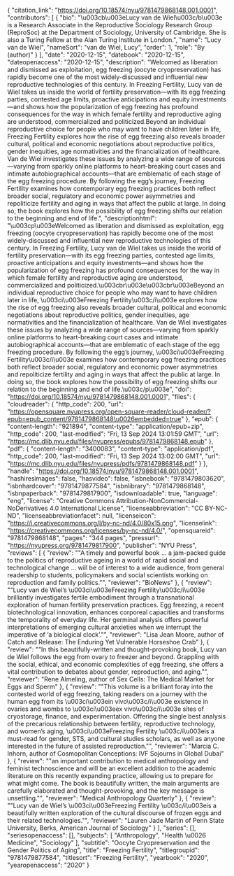 {
   "citation_link": "https://doi.org/10.18574/nyu/9781479868148.001.0001",
   "contributors": [
     {
       "bio": "\u003cb\u003eLucy van de Wiel\u003c/b\u003e is a Research Associate in the Reproductive Sociology Research Group (ReproSoc) at the Department of Sociology, University of Cambridge. She is also a Turing Fellow at the Alan Turing Institute in London.",
       "name": "Lucy van de Wiel",
       "nameSort": "van de Wiel, Lucy",
       "order": 1,
       "role": "By (author)"
     }
   ],
   "date": "2020-12-15",
   "datebook": "2020-12-15",
   "dateopenaccess": "2020-12-15",
   "description": "Welcomed as liberation and dismissed as exploitation, egg freezing (oocyte cryopreservation) has rapidly become one of the most widely-discussed and influential new reproductive technologies of this century. In Freezing Fertility, Lucy van de Wiel takes us inside the world of fertility preservation—with its egg freezing parties, contested age limits, proactive anticipations and equity investments—and shows how the popularization of egg freezing has profound consequences for the way in which female fertility and reproductive aging are understood, commercialized and politicized.Beyond an individual reproductive choice for people who may want to have children later in life, Freezing Fertility explores how the rise of egg freezing also reveals broader cultural, political and economic negotiations about reproductive politics, gender inequities, age normativities and the financialization of healthcare. Van de Wiel investigates these issues by analyzing a wide range of sources—varying from sparkly online platforms to heart-breaking court cases and intimate autobiographical accounts—that are emblematic of each stage of the egg freezing procedure. By following the egg’s journey, Freezing Fertility examines how contemporary egg freezing practices both reflect broader social, regulatory and economic power asymmetries and repoliticize fertility and aging in ways that affect the public at large. In doing so, the book explores how the possibility of egg freezing shifts our relation to the beginning and end of life.",
   "descriptionhtml": "\u003cp\u003eWelcomed as liberation and dismissed as exploitation, egg freezing (oocyte cryopreservation) has rapidly become one of the most widely-discussed and influential new reproductive technologies of this century. In Freezing Fertility, Lucy van de Wiel takes us inside the world of fertility preservation—with its egg freezing parties, contested age limits, proactive anticipations and equity investments—and shows how the popularization of egg freezing has profound consequences for the way in which female fertility and reproductive aging are understood, commercialized and politicized.\u003cbr\u003e\u003cbr\u003eBeyond an individual reproductive choice for people who may want to have children later in life, \u003ci\u003eFreezing Fertility\u003c/i\u003e explores how the rise of egg freezing also reveals broader cultural, political and economic negotiations about reproductive politics, gender inequities, age normativities and the financialization of healthcare. Van de Wiel investigates these issues by analyzing a wide range of sources—varying from sparkly online platforms to heart-breaking court cases and intimate autobiographical accounts—that are emblematic of each stage of the egg freezing procedure. By following the egg’s journey, \u003ci\u003eFreezing Fertility\u003c/i\u003e examines how contemporary egg freezing practices both reflect broader social, regulatory and economic power asymmetries and repoliticize fertility and aging in ways that affect the public at large. In doing so, the book explores how the possibility of egg freezing shifts our relation to the beginning and end of life.\u003c/p\u003e",
   "doi": "https://doi.org/10.18574/nyu/9781479868148.001.0001",
   "files": {
     "cloudreader": {
       "http_code": 200,
       "url": "https://opensquare.nyupress.org/open-square-reader/cloud-reader/?epub=epub_content/9781479868148\u0026embedded=true"
     },
     "epub": {
       "content-length": "921894",
       "content-type": "application/epub+zip",
       "http_code": 200,
       "last-modified": "Fri, 13 Sep 2024 13:01:59 GMT",
       "url": "https://mc.dlib.nyu.edu/files/nyupress/epubs/9781479868148.epub"
     },
     "pdf": {
       "content-length": "3400083",
       "content-type": "application/pdf",
       "http_code": 200,
       "last-modified": "Fri, 13 Sep 2024 13:02:00 GMT",
       "url": "https://mc.dlib.nyu.edu/files/nyupress/pdfs/9781479868148.pdf"
     }
   },
   "handle": "https://doi.org/10.18574/nyu/9781479868148.001.0001",
   "hashiresimages": false,
   "hasvideo": false,
   "isbnebook": "9781479803620",
   "isbnhardcover": "9781479877584",
   "isbnlibrary": "9781479868148",
   "isbnpaperback": "9781479817900",
   "isdownloadable": true,
   "language": "eng",
   "license": "Creative Commons Attribution-NonCommercial-NoDerivatives 4.0 International License",
   "licenseabbreviation": "CC BY-NC-ND",
   "licenseabbreviationfacet": null,
   "licenseicon": "https://i.creativecommons.org/l/by-nc-nd/4.0/80x15.png",
   "licenselink": "https://creativecommons.org/licenses/by-nc-nd/4.0/",
   "opensquareid": "9781479868148",
   "pages": "344 pages",
   "pressurl": "https://nyupress.org/9781479817900",
   "publisher": "NYU Press",
   "reviews": [
     {
       "review": "\"A timely and powerful book … a jam-packed guide to the politics of reproductive ageing in a world of rapid social and technological change … will be of interest to a wide audience, from general readership to students, policymakers and social scientists working on reproduction and family politics.\"",
       "reviewer": "BioNews"
     },
     {
       "review": "\"Lucy van de Wiel’s \u003ci\u003eFreezing Fertility\u003c/i\u003e brilliantly investigates fertile embodiment through a transnational exploration of human fertility preservation practices. Egg freezing, a recent biotechnological innovation, enhances corporeal capacities and transforms the temporality of everyday life. Her germinal analysis offers powerful interpretations of emerging cultural anxieties when we interrupt the imperative of ‘a biological clock’.\"",
       "reviewer": "Lisa Jean Moore, author of Catch and Release: The Enduring Yet Vulnerable Horseshoe Crab"
     },
     {
       "review": "\"In this beautifully-written and thought-provoking book, Lucy van de Wiel follows the egg from ovary to freezer and beyond. Grappling with the social, ethical, and economic complexities of egg freezing, she offers a vital contribution to debates about gender, reproduction, and aging.\"",
       "reviewer": "Rene Almeling, author of Sex Cells: The Medical Market for Eggs and Sperm"
     },
     {
       "review": "\"This volume is a brilliant foray into the contested world of egg freezing, taking readers on a journey with the human egg from its \u003ci\u003ein vivo\u003c/i\u003e existence in ovaries and wombs to \u003ci\u003eex vivo\u003c/i\u003e sites of cryostorage, finance, and experimentation. Offering the single best analysis of the precarious relationship between fertility, reproductive technology, and women’s aging, \u003ci\u003eFreezing Fertility \u003c/i\u003eis a must-read for gender, STS, and cultural studies scholars, as well as anyone interested in the future of assisted reproduction.\"",
       "reviewer": "Marcia C. Inhorn, author of Cosmopolitan Conceptions: IVF Sojourns in Global Dubai"
     },
     {
       "review": "\"an important contribution to medical anthropology and feminist technoscience and will be an excellent addition to the academic literature on this recently expanding practice, allowing us to prepare for what might come. The book is beautifully written, the main arguments are carefully elaborated and thought-provoking, and the key message is unsettling.\"",
       "reviewer": "Medical Anthropology Quarterly"
     },
     {
       "review": "\"Lucy van de Wiel’s \u003ci\u003eFreezing Fertility \u003c/i\u003eis a beautifully written exploration of the cultural discourse of frozen eggs and their related technologies.\"",
       "reviewer": "Lauren Jade Martin of Penn State University, Berks, American Journal of Sociology"
     }
   ],
   "series": [],
   "seriesopenaccess": [],
   "subjects": [
     "Anthropology",
     "Health \u0026 Medicine",
     "Sociology"
   ],
   "subtitle": "Oocyte Cryopreservation and the Gender Politics of Aging",
   "title": "Freezing Fertility",
   "titlegroupid": "9781479877584",
   "titlesort": "Freezing Fertility",
   "yearbook": "2020",
   "yearopenaccess": "2020"
 }
